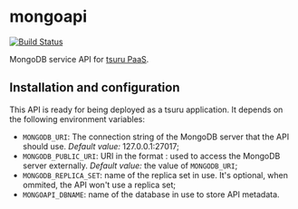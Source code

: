 mongoapi
========

[![Build Status](https://secure.travis-ci.org/tsuru/mongoapi.png?branch=master)](http://travis-ci.org/tsuru/mongoapi)

MongoDB service API for [tsuru PaaS](https://tsuru.io).

## Installation and configuration

This API is ready for being deployed as a tsuru application. It depends on the
following environment variables:

* ``MONGODB_URI``: The connection string of the MongoDB server that the API
  should use. _Default value:_ 127.0.0.1:27017;
* ``MONGODB_PUBLIC_URI``: URI in the format <host>:<port> used to access the
  MongoDB server externally. _Default value:_ the value of ``MONGODB_URI``;
* ``MONGODB_REPLICA_SET``: name of the replica set in use. It's optional, when
  ommited, the API won't use a replica set;
* ``MONGOAPI_DBNAME``: name of the database in use to store API metadata.
